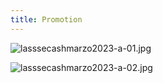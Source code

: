 ```yaml
---
title: Promotion
---
```

![lasssecashmarzo2023-a-01.jpg](https://files.peakd.com/file/peakd-hive/lasseehlers/23z7SXJEUwbVCa1C95uq4v2QrWjL2jYf8izvhiEJWkKzqsS2fHQsLNiXwtroPDdERqLW6.jpg)


![lasssecashmarzo2023-a-02.jpg](https://files.peakd.com/file/peakd-hive/lasseehlers/242YSkxyYEZL5joSLf32L5cFzy4J31R57rDkYNS73re8QfNDfFGhw2mByDNMzTTeSxxS8.jpg)

